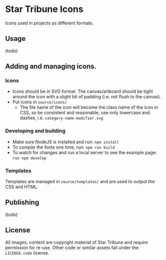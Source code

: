 # Star Tribune Icons

Icons used in projects as different formats.

## Usage

(todo)

## Adding and managing icons.

### Icons

* Icons should be in SVG format. The canvas/artboard should be tight around the icon with a slight bit of padding (i.e. not flush to the canvas).
* Put icons in `source/icons/`
  * The file name of the icon will become the class name of the icon in CSS, so be consistent and reasonable, use only lowercase and dashes, i.e. `category-name-modifier.svg`

### Developing and building

* Make sure NodeJS is installed and run: `npm install`
* To compile the fonts one time, run: `npm run build`
* To watch for changes and run a local server to see the example page: `run npm develop`

### Templates

Templates are managed in `source/templates/` and are used to output the CSS and HTML.

## Publishing

(todo)

## License

All images, content are copyright material of Star Tribune and require permission for re-use. Other code or similar assets fall under the `LICENSE.code` license.
